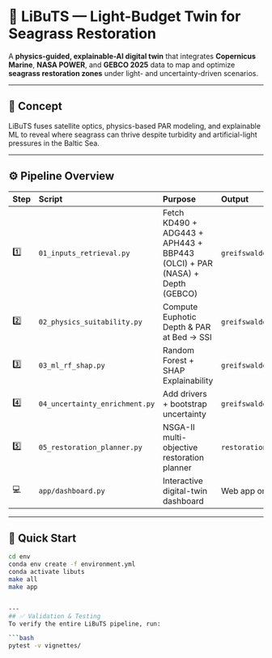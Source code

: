 # 🌊 LiBuTS — Light-Budget Twin for Seagrass Restoration

A **physics-guided, explainable-AI digital twin** that integrates **Copernicus Marine**, **NASA POWER**, and **GEBCO 2025** data to map and optimize **seagrass restoration zones** under light- and uncertainty-driven scenarios.

---

## 🧠 Concept
LiBuTS fuses satellite optics, physics-based PAR modeling, and explainable ML to reveal where seagrass can thrive despite turbidity and artificial-light pressures in the Baltic Sea.

---

## ⚙️ Pipeline Overview

| Step | Script | Purpose | Output |
|:--|:--|:--|:--|
| 1️⃣ | `01_inputs_retrieval.py` | Fetch KD490 + ADG443 + APH443 + BBP443 (OLCI) + PAR (NASA) + Depth (GEBCO) | `greifswalder_inputs_clean.nc` |
| 2️⃣ | `02_physics_suitability.py` | Compute Euphotic Depth & PAR at Bed → SSI | `greifswalder_step2_physics.nc` |
| 3️⃣ | `03_ml_rf_shap.py` | Random Forest + SHAP Explainability | `greifswalder_step3_ml.nc` |
| 4️⃣ | `04_uncertainty_enrichment.py` | Add drivers + bootstrap uncertainty | `greifswalder_step4_physics_uncertainty.nc` |
| 5️⃣ | `05_restoration_planner.py` | NSGA-II multi-objective restoration planner | `restoration_sites.gpkg` |
| 💻 | `app/dashboard.py` | Interactive digital-twin dashboard | Web app on port 5016 |

---

## 🚀 Quick Start
```bash
cd env
conda env create -f environment.yml
conda activate libuts
make all
make app


---
## ✅ Validation & Testing
To verify the entire LiBuTS pipeline, run:

```bash
pytest -v vignettes/
